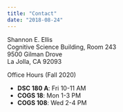 ```yaml
---
title: "Contact"
date: "2018-08-24"
---
```


Shannon E. Ellis <br />
Cognitive Science Building, Room 243 <br />
9500 Gilman Drove <br />
La Jolla, CA 92093 <br />

Office Hours (Fall 2020)  
- **DSC 180 A**: Fri 10-11 AM  
- **COGS 18**: Mon 1-3 PM   
- **COGS 108**: Wed 2-4 PM  
